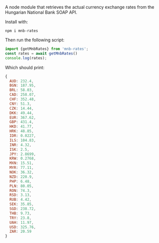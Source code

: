 A node module that retrieves the actual currency exchange rates from the Hungarian National Bank SOAP API.

Install with:

`npm i mnb-rates`

Then run the following script:

```js
import {getMnbRates} from 'mnb-rates';
const rates = await getMnbRates()
console.log(rates);
```

Which should print:

```js
{
  AUD: 232.4,
  BGN: 187.95,
  BRL: 58.03,
  CAD: 258.07,
  CHF: 352.48,
  CNY: 51.3,
  CZK: 14.44,
  DKK: 49.44,
  EUR: 367.62,
  GBP: 431.4,
  HKD: 41.77,
  HRK: 48.85,
  IDR: 0.0227,
  ILS: 104.83,
  INR: 4.32,
  ISK: 2.5,
  JPY: 2.8699,
  KRW: 0.2768,
  MXN: 15.51,
  MYR: 77.11,
  NOK: 36.32,
  NZD: 220.9,
  PHP: 6.48,
  PLN: 80.05,
  RON: 74.3,
  RSD: 3.13,
  RUB: 4.42,
  SEK: 35.85,
  SGD: 238.72,
  THB: 9.73,
  TRY: 23.8,
  UAH: 11.97,
  USD: 325.76,
  ZAR: 20.59
}
```
